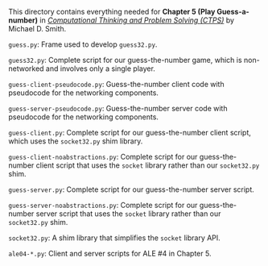 This directory contains everything needed for
**Chapter 5 (Play Guess-a-number)** in
[*Computational Thinking and Problem Solving (CTPS)*](https://profsmith89.github.io/ctps/ctps.html)
by Michael D. Smith.

`guess.py`: Frame used to develop `guess32.py`.

`guess32.py`: Complete script for our guess-the-number game, which is
non-networked and involves only a single player.

`guess-client-pseudocode.py`: Guess-the-number client code with pseudocode for
the networking components.

`guess-server-pseudocode.py`: Guess-the-number server code with pseudocode for
the networking components.

`guess-client.py`: Complete script for our guess-the-number client script, which
uses the `socket32.py` shim library.

`guess-client-noabstractions.py`: Complete script for our guess-the-number
client script that uses the `socket` library rather than our `socket32.py` shim.

`guess-server.py`: Complete script for our guess-the-number server script.

`guess-server-noabstractions.py`: Complete script for our guess-the-number
server script that uses the `socket` library rather than our `socket32.py` shim.

`socket32.py`: A shim library that simplifies the `socket` library API.

`ale04-*.py`: Client and server scripts for ALE \#4 in Chapter 5.
